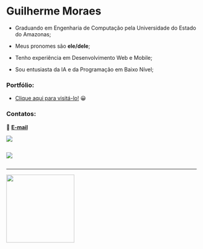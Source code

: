 # Guilherme Moraes

- Graduando em Engenharia de Computação pela Universidade do Estado do Amazonas;

- Meus pronomes são **ele/dele**;

- Tenho experiência em Desenvolvimento Web e Mobile;

- Sou entusiasta da IA e da Programação em Baixo Nível;

### Portfólio:
  
- [Clique aqui para visitá-lo!](https://portfolio-beryl-alpha-14.vercel.app/) 😀

### Contatos:

<div>
  
📧 [**E-mail**](mailto:guighm.dev@proton.me)
  
<a href="https://www.linkedin.com/in/guighm/"><img src="https://skillicons.dev/icons?i=linkedin"/></a>
  
</div>

<div style="display: flex; gap: 20px;">
  <!--
  <div>
    <img width="200" height="200" alt="ATJ18aW9Ukrgfr2DNcgz2" src="https://github.com/user-attachments/assets/d1f7095b-a880-49d3-915c-85910fa1e70c" />
  </div>
  -->
  
  <div>
  <p align="center">
    <a href="https://skillicons.dev">
        <img src="https://skillicons.dev/icons?i=react,vue,flutter,nodejs,nestjs,cs,dotnet,java,spring,linux&perline=5"/>
    </a>
  </p> 
  </div>
  
</div>



<hr/>

<div>
  <img height="180em" src="https://github-readme-stats.vercel.app/api?username=guighm&theme=neon&cache_seconds=30">
</div>
